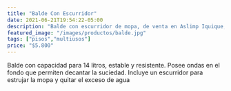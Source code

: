 ```yaml
---
title: "Balde Con Escurridor"
date: 2021-06-21T19:54:22-05:00
description: "Balde con escurridor de mopa, de venta en Aslimp Iquique, Chile"
featured_image: "/images/productos/balde.jpg"
tags: ["pisos","multiusos"]
price: "$5.800"
---
```

Balde con capacidad para 14 litros, estable y resistente. Posee ondas en el fondo que permiten decantar la suciedad. Incluye un escurridor para estrujar la mopa y quitar el exceso de agua
